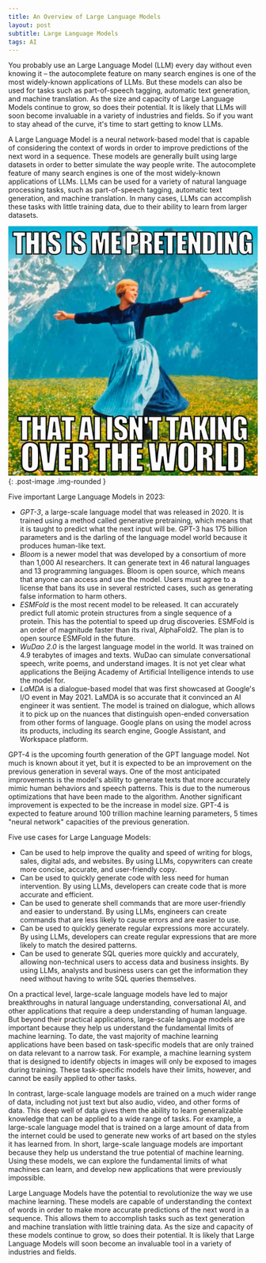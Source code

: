 ```yaml
---
title: An Overview of Large Language Models
layout: post
subtitle: Large Language Models
tags: AI
---
```

You probably use an Large Language Model (LLM) every day without even knowing it – the autocomplete feature on many search engines is one of the most widely-known applications of LLMs. But these models can also be used for tasks such as part-of-speech tagging, automatic text generation, and machine translation. As the size and capacity of Large Language Models continue to grow, so does their potential. It is likely that LLMs will soon become invaluable in a variety of industries and fields. So if you want to stay ahead of the curve, it's time to start getting to know LLMs.

A Large Language Model is a neural network-based model that is capable of considering the context of words in order to improve predictions of the next word in a sequence. These models are generally built using large datasets in order to better simulate the way people write. The autocomplete feature of many search engines is one of the most widely-known applications of LLMs. LLMs can be used for a variety of natural language processing tasks, such as part-of-speech tagging, automatic text generation, and machine translation. In many cases, LLMs can accomplish these tasks with little training data, due to their ability to learn from larger datasets.

![me-pretending-that-ai-isnt-taking-over-the-world](/images/2023-03-05-llms.jpg){: .post-image .img-rounded }

Five important Large Language Models in 2023:
* *GPT-3*, a large-scale language model that was released in 2020. It is trained using a method called generative pretraining, which means that it is taught to predict what the next input will be. GPT-3 has 175 billion parameters and is the darling of the language model world because it produces human-like text.
* *Bloom* is a newer model that was developed by a consortium of more than 1,000 AI researchers. It can generate text in 46 natural languages and 13 programming languages. Bloom is open source, which means that anyone can access and use the model. Users must agree to a license that bans its use in several restricted cases, such as generating false information to harm others.
* *ESMFold* is the most recent model to be released. It can accurately predict full atomic protein structures from a single sequence of a protein. This has the potential to speed up drug discoveries. ESMFold is an order of magnitude faster than its rival, AlphaFold2. The plan is to open source ESMFold in the future.
* *WuDao 2.0* is the largest language model in the world. It was trained on 4.9 terabytes of images and texts. WuDao can simulate conversational speech, write poems, and understand images. It is not yet clear what applications the Beijing Academy of Artificial Intelligence intends to use the model for.
* *LaMDA* is a dialogue-based model that was first showcased at Google's I/O event in May 2021. LaMDA is so accurate that it convinced an AI engineer it was sentient. The model is trained on dialogue, which allows it to pick up on the nuances that distinguish open-ended conversation from other forms of language. Google plans on using the model across its products, including its search engine, Google Assistant, and Workspace platform.

GPT-4 is the upcoming fourth generation of the GPT language model. Not much is known about it yet, but it is expected to be an improvement on the previous generation in several ways. One of the most anticipated improvements is the model's ability to generate texts that more accurately mimic human behaviors and speech patterns. This is due to the numerous optimizations that have been made to the algorithm. Another significant improvement is expected to be the increase in model size. GPT-4 is expected to feature around 100 trillion machine learning parameters, 5 times "neural network" capacities of the previous generation.

Five use cases for Large Language Models:
* Can be used to help improve the quality and speed of writing for blogs, sales, digital ads, and websites. By using LLMs, copywriters can create more concise, accurate, and user-friendly copy.
* Can be used to quickly generate code with less need for human intervention. By using LLMs, developers can create code that is more accurate and efficient.
* Can be used to generate shell commands that are more user-friendly and easier to understand. By using LLMs, engineers can create commands that are less likely to cause errors and are easier to use.
* Can be used to quickly generate regular expressions more accurately. By using LLMs, developers can create regular expressions that are more likely to match the desired patterns.
* Can be used to generate SQL queries more quickly and accurately, allowing non-technical users to access data and business insights. By using LLMs, analysts and business users can get the information they need without having to write SQL queries themselves.

On a practical level, large-scale language models have led to major breakthroughs in natural language understanding, conversational AI, and other applications that require a deep understanding of human language. But beyond their practical applications, large-scale language models are important because they help us understand the fundamental limits of machine learning. To date, the vast majority of machine learning applications have been based on task-specific models that are only trained on data relevant to a narrow task. For example, a machine learning system that is designed to identify objects in images will only be exposed to images during training. These task-specific models have their limits, however, and cannot be easily applied to other tasks.

In contrast, large-scale language models are trained on a much wider range of data, including not just text but also audio, video, and other forms of data. This deep well of data gives them the ability to learn generalizable knowledge that can be applied to a wide range of tasks. For example, a large-scale language model that is trained on a large amount of data from the internet could be used to generate new works of art based on the styles it has learned from. In short, large-scale language models are important because they help us understand the true potential of machine learning. Using these models, we can explore the fundamental limits of what machines can learn, and develop new applications that were previously impossible.

Large Language Models have the potential to revolutionize the way we use machine learning. These models are capable of understanding the context of words in order to make more accurate predictions of the next word in a sequence. This allows them to accomplish tasks such as text generation and machine translation with little training data. As the size and capacity of these models continue to grow, so does their potential. It is likely that Large Language Models will soon become an invaluable tool in a variety of industries and fields.
